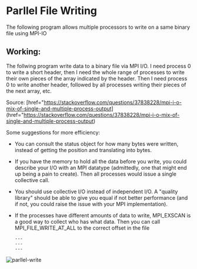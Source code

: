 Parllel File Writing
======

  The following program allows multiple processors to write on a same binary file using MPI-IO

## Working:

 The follwing program write data to a binary file via MPI I/O. I need process 0 to write a short header, then I need the whole range of processes to write their own pieces of the array indicated by the header. Then I need process 0 to write another header, followed by all processes writing their pieces of the next array, etc. 

 Source:
 [href="https://stackoverflow.com/questions/37838228/mpi-i-o-mix-of-single-and-multiple-process-output] (href="https://stackoverflow.com/questions/37838228/mpi-i-o-mix-of-single-and-multiple-process-output) 

Some suggestions for more efficiency:

* You can consult the status object for how many bytes were written, instead of getting the position and translating into bytes.
* If you have the memory to hold all the data before you write, you could describe your I/O with an MPI datatype (admittedly, one that might end up being a pain to create). Then all processes would issue a single collective call.
* You should use collective I/O instead of independent I/O. A "quality library" should be able to give you equal if not better performance (and if not, you could raise the issue with your MPI implementation).
* If the processes have different amounts of data to write, MPI_EXSCAN is a good way to collect who has what data. Then you can call MPI_FILE_WRITE_AT_ALL to the correct offset in the file
      
      ---
      ---
      ---    

![parllel-write](https://user-images.githubusercontent.com/19777060/57171805-f1438200-6dcc-11e9-91b7-c23a3be438c0.jpg)